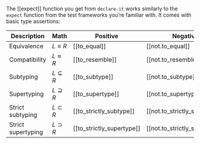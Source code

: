 The [[expect]] function you get from `declare-it` works similarly to the `expect` function from the test frameworks you’re familiar with. It comes with basic type assertions:

| Description        | Math            | Positive                  | Negative                      |
| ------------------ | --------------- | ------------------------- | ----------------------------- |
| Equivalence        | $L \equiv R$    | [[to_equal]]              | [[not.to_equal]]              |
| Compatibility      | $L \approx R$   | [[to_resemble]]           | [[not.to_resemble]]           |
| Subtyping          | $L \subseteq R$ | [[to_subtype]]            | [[not.to_subtype]]            |
| Supertyping        | $L \supseteq R$ | [[to_supertype]]          | [[not.to_supertype]]          |
| Strict subtyping   | $L \subset R$   | [[to_strictly_subtype]]   | [[not.to_strictly_subtype]]   |
| Strict supertyping | $L \supset R$   | [[to_strictly_supertype]] | [[not.to_strictly_supertype]] |



